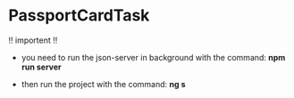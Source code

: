 # PassportCardTask

‼️ importent ‼️
- you need to run the json-server in background with the command:
 **npm run server**

- then run the project with the command:
  **ng s**

